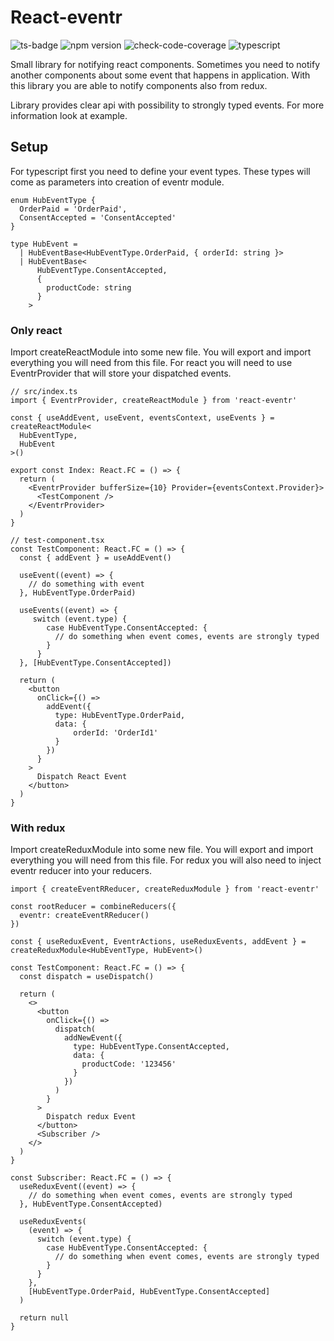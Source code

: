 # React-eventr

![ts-badge](https://img.shields.io/badge/typescript-friendly-brightgreen) ![npm version](https://badge.fury.io/js/react-eventr.svg) ![check-code-coverage](https://img.shields.io/badge/code--coverage-86.44%25-green) ![typescript](https://img.shields.io/github/languages/top/JakubBlunar/react-eventr)

Small library for notifying react components.
Sometimes you need to notify another components about some event that happens in application. With this library you are able to notify components also from redux.

Library provides clear api with possibility to strongly typed events.
For more information look at example.

## Setup

For typescript first you need to define your event types. These types will come as parameters into creation of eventr module.

```
enum HubEventType {
  OrderPaid = 'OrderPaid',
  ConsentAccepted = 'ConsentAccepted'
}

type HubEvent =
  | HubEventBase<HubEventType.OrderPaid, { orderId: string }>
  | HubEventBase<
      HubEventType.ConsentAccepted,
      {
        productCode: string
      }
    >
```

### Only react

Import createReactModule into some new file. You will export and import everything you will need from this file.
For react you will need to use EventrProvider that will store your dispatched events.

```
// src/index.ts
import { EventrProvider, createReactModule } from 'react-eventr'

const { useAddEvent, useEvent, eventsContext, useEvents } = createReactModule<
  HubEventType,
  HubEvent
>()

export const Index: React.FC = () => {
  return (
    <EventrProvider bufferSize={10} Provider={eventsContext.Provider}>
      <TestComponent />
    </EventrProvider>
  )
}

// test-component.tsx
const TestComponent: React.FC = () => {
  const { addEvent } = useAddEvent()

  useEvent((event) => {
    // do something with event
  }, HubEventType.OrderPaid)

  useEvents((event) => {
     switch (event.type) {
        case HubEventType.ConsentAccepted: {
          // do something when event comes, events are strongly typed
        }
      }
  }, [HubEventType.ConsentAccepted])

  return (
    <button
      onClick={() =>
        addEvent({
          type: HubEventType.OrderPaid,
          data: {
              orderId: 'OrderId1'
          }
        })
      }
    >
      Dispatch React Event
    </button>
  )
}
```

### With redux

Import createReduxModule into some new file. You will export and import everything you will need from this file.
For redux you will also need to inject eventr reducer into your reducers.

```
import { createEventRReducer, createReduxModule } from 'react-eventr'

const rootReducer = combineReducers({
  eventr: createEventRReducer()
})

const { useReduxEvent, EventrActions, useReduxEvents, addEvent } = createReduxModule<HubEventType, HubEvent>()

const TestComponent: React.FC = () => {
  const dispatch = useDispatch()

  return (
    <>
      <button
        onClick={() =>
          dispatch(
            addNewEvent({
              type: HubEventType.ConsentAccepted,
              data: {
                productCode: '123456'
              }
            })
          )
        }
      >
        Dispatch redux Event
      </button>
      <Subscriber />
    </>
  )
}

const Subscriber: React.FC = () => {
  useReduxEvent((event) => {
    // do something when event comes, events are strongly typed
  }, HubEventType.ConsentAccepted)

  useReduxEvents(
    (event) => {
      switch (event.type) {
        case HubEventType.ConsentAccepted: {
          // do something when event comes, events are strongly typed
        }
      }
    },
    [HubEventType.OrderPaid, HubEventType.ConsentAccepted]
  )

  return null
}
```
